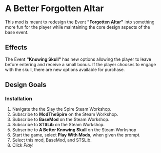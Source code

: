 # A Better Forgotten Altar

This mod is meant to redesign the Event **"Forgotten Altar"** into something more fun for the player while maintaining the core design aspects of the base event.

## Effects

The Event **"Knowing Skull"** has new options allowing the player to leave before entering and receive a small bonus. If the player chooses to engage with the skull, there are new options available for purchase.


## Design Goals


### Installation
1. Navigate the the Slay the Spire Steam Workshop.
1. Subscribe to **ModTheSpire** on the Steam Workshop.
2. Subscribe to **BaseMod** on the Steam Workshop.
3. Subscribe to **STSLib** on the Steam Workshop.
4. Subscribe to **A Better Knowing Skull** on the Steam Workshop
5. Start the game, select **Play With Mods**, when given the prompt.
5. Select this mod, BaseMod, and STSLib.
6. Click *Play*!
